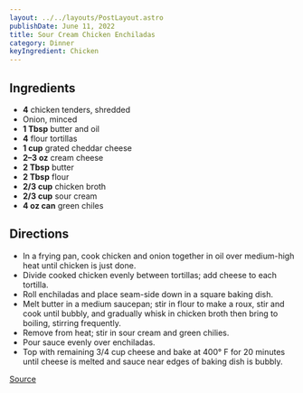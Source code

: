 ```yaml
---
layout: ../../layouts/PostLayout.astro
publishDate: June 11, 2022
title: Sour Cream Chicken Enchiladas
category: Dinner
keyIngredient: Chicken
---
```


## Ingredients
- **4** chicken tenders, shredded
- Onion, minced
- **1 Tbsp** butter and oil
- **4** flour tortillas
- **1 cup** grated cheddar cheese
- **2–3 oz** cream cheese
- **2 Tbsp** butter
- **2 Tbsp** flour
- **2/3 cup** chicken broth
- **2/3 cup** sour cream
- **4 oz can** green chiles

## Directions
- In a frying pan, cook chicken and onion together in oil over medium-high heat until chicken is just done.
- Divide cooked chicken evenly between tortillas; add cheese to each tortilla.
- Roll enchiladas and place seam-side down in a square baking dish.
- Melt butter in a medium saucepan; stir in flour to make a roux, stir and cook until bubbly, and gradually whisk in chicken broth then bring to boiling, stirring frequently.
- Remove from heat; stir in sour cream and green chilies.
- Pour sauce evenly over enchiladas.
- Top with remaining 3/4 cup cheese and bake at 400° F for 20 minutes until cheese is melted and sauce near edges of baking dish is bubbly.

[Source](https://www.food.com/recipe/simply-sour-cream-chicken-enchiladas-129926)
